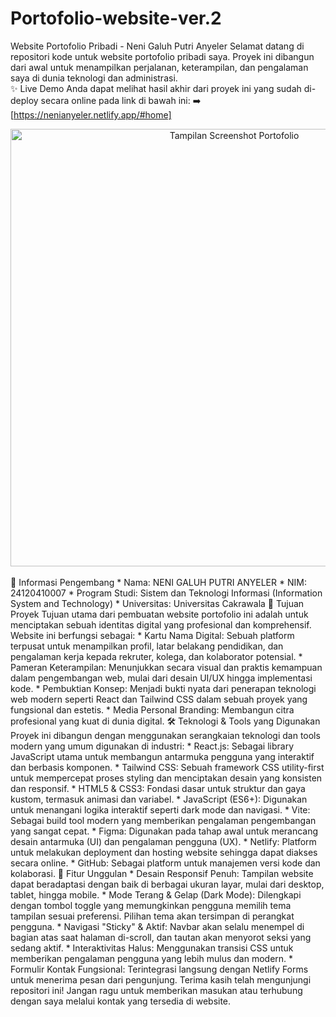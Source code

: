 # Portofolio-website-ver.2
Website Portofolio Pribadi - Neni Galuh Putri Anyeler
Selamat datang di repositori kode untuk website portofolio pribadi saya. Proyek ini dibangun dari awal untuk menampilkan perjalanan, keterampilan, dan pengalaman saya di dunia teknologi dan administrasi.
<br>
✨ Live Demo
Anda dapat melihat hasil akhir dari proyek ini yang sudah di-deploy secara online pada link di bawah ini:
➡️ [https://nenianyeler.netlify.app/#home]
<br>
<div align="center">
<img src="https://i.imgur.com/8i9YyI2.png" alt="Tampilan Screenshot Portofolio" width="700"/>
</div>
<br>
👤 Informasi Pengembang
 * Nama: NENI GALUH PUTRI ANYELER
 * NIM: 24120410007
 * Program Studi: Sistem dan Teknologi Informasi (Information System and Technology)
 * Universitas: Universitas Cakrawala
🎯 Tujuan Proyek
Tujuan utama dari pembuatan website portofolio ini adalah untuk menciptakan sebuah identitas digital yang profesional dan komprehensif. Website ini berfungsi sebagai:
 * Kartu Nama Digital: Sebuah platform terpusat untuk menampilkan profil, latar belakang pendidikan, dan pengalaman kerja kepada rekruter, kolega, dan kolaborator potensial.
 * Pameran Keterampilan: Menunjukkan secara visual dan praktis kemampuan dalam pengembangan web, mulai dari desain UI/UX hingga implementasi kode.
 * Pembuktian Konsep: Menjadi bukti nyata dari penerapan teknologi web modern seperti React dan Tailwind CSS dalam sebuah proyek yang fungsional dan estetis.
 * Media Personal Branding: Membangun citra profesional yang kuat di dunia digital.
🛠️ Teknologi & Tools yang Digunakan
Proyek ini dibangun dengan menggunakan serangkaian teknologi dan tools modern yang umum digunakan di industri:
 * React.js: Sebagai library JavaScript utama untuk membangun antarmuka pengguna yang interaktif dan berbasis komponen.
 * Tailwind CSS: Sebuah framework CSS utility-first untuk mempercepat proses styling dan menciptakan desain yang konsisten dan responsif.
 * HTML5 & CSS3: Fondasi dasar untuk struktur dan gaya kustom, termasuk animasi dan variabel.
 * JavaScript (ES6+): Digunakan untuk menangani logika interaktif seperti dark mode dan navigasi.
 * Vite: Sebagai build tool modern yang memberikan pengalaman pengembangan yang sangat cepat.
 * Figma: Digunakan pada tahap awal untuk merancang desain antarmuka (UI) dan pengalaman pengguna (UX).
 * Netlify: Platform untuk melakukan deployment dan hosting website sehingga dapat diakses secara online.
 * GitHub: Sebagai platform untuk manajemen versi kode dan kolaborasi.
🚀 Fitur Unggulan
 * Desain Responsif Penuh: Tampilan website dapat beradaptasi dengan baik di berbagai ukuran layar, mulai dari desktop, tablet, hingga mobile.
 * Mode Terang & Gelap (Dark Mode): Dilengkapi dengan tombol toggle yang memungkinkan pengguna memilih tema tampilan sesuai preferensi. Pilihan tema akan tersimpan di perangkat pengguna.
 * Navigasi "Sticky" & Aktif: Navbar akan selalu menempel di bagian atas saat halaman di-scroll, dan tautan akan menyorot seksi yang sedang aktif.
 * Interaktivitas Halus: Menggunakan transisi CSS untuk memberikan pengalaman pengguna yang lebih mulus dan modern.
 * Formulir Kontak Fungsional: Terintegrasi langsung dengan Netlify Forms untuk menerima pesan dari pengunjung.
Terima kasih telah mengunjungi repositori ini! Jangan ragu untuk memberikan masukan atau terhubung dengan saya melalui kontak yang tersedia di website.
